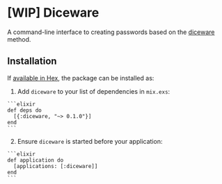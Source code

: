 # [WIP] Diceware

A command-line interface to creating passwords based on the [diceware](http://www.diceware.com) method.

## Installation

If [available in Hex](https://hex.pm/docs/publish), the package can be installed as:

  1. Add `diceware` to your list of dependencies in `mix.exs`:

    ```elixir
    def deps do
      [{:diceware, "~> 0.1.0"}]
    end
    ```

  2. Ensure `diceware` is started before your application:

    ```elixir
    def application do
      [applications: [:diceware]]
    end
    ```
